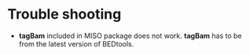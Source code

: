 Trouble shooting
================

* __tagBam__ included in MISO package does not work. __tagBam__ has to be from the latest version of BEDtools.
